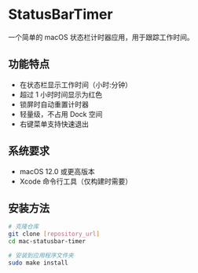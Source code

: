 # StatusBarTimer

一个简单的 macOS 状态栏计时器应用，用于跟踪工作时间。

## 功能特点

- 在状态栏显示工作时间（小时:分钟）
- 超过 1 小时时间显示为红色
- 锁屏时自动重置计时器
- 轻量级，不占用 Dock 空间
- 右键菜单支持快速退出

## 系统要求

- macOS 12.0 或更高版本
- Xcode 命令行工具（仅构建时需要）

## 安装方法

```bash
# 克隆仓库
git clone [repository_url]
cd mac-statusbar-timer

# 安装到应用程序文件夹
sudo make install
```
